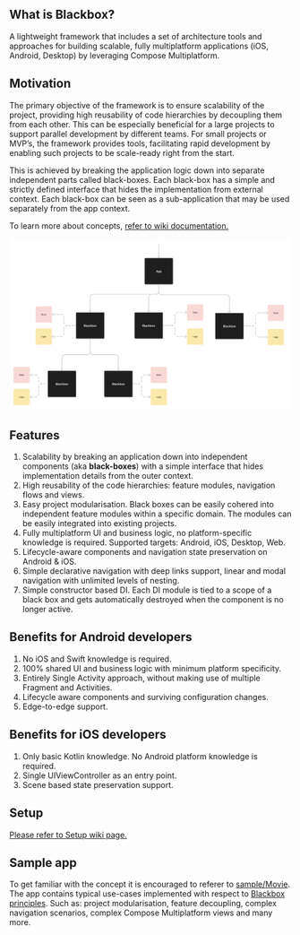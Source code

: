 ## What is Blackbox?

A lightweight framework that includes a set of architecture tools and approaches for building scalable, fully multiplatform applications (iOS, Android, Desktop) by leveraging Compose Multiplatform.

## Motivation
The primary objective of the framework is to ensure scalability of the project, providing high reusability of code hierarchies by decoupling them from each other. This can be especially beneficial for a large projects to support parallel development by different teams. For small projects or MVP’s, the framework provides tools, facilitating rapid development by enabling such projects to be scale-ready right from the start.
<br/>

This is achieved by breaking the application logic down into separate independent parts called black-boxes. Each black-box has a simple and strictly defined interface that hides the implementation from external context. Each black-box can be seen as a sub-application that may be used separately from the app context.

To learn more about concepts, [refer to wiki documentation.](https://github.com/trueangle/Blackbox/wiki/Concept)

<img src="https://github.com/trueangle/Blackbox/blob/master/wiki/img/black-box-intro-tree.png" alt="The Blackbox app at a high level" width="800"/>


## Features

1. Scalability by breaking an application down into independent components (aka **black-boxes**) with a simple interface that hides implementation details from the outer context. 
2. High reusability of the code hierarchies: feature modules, navigation flows and views. 
3. Easy project modularisation. Black boxes can be easily cohered into independent feature modules within a specific domain. The modules can be easily integrated into existing projects.
5. Fully multiplatform UI and business logic, no platform-specific knowledge is required. Supported targets: Android, iOS, Desktop, Web.
6. Lifecycle-aware components and navigation state preservation on Android & iOS.
7. Simple declarative navigation with deep links support, linear and modal navigation with unlimited levels of nesting.
8. Simple constructor based DI. Each DI module is tied to a scope of a black box and gets automatically destroyed when the component is no longer active.


## Benefits for Android developers

1. No iOS and Swift knowledge is required. 
2. 100% shared UI and business logic with minimum platform specificity.
3. Entirely Single Activity approach, without making use of multiple Fragment and Activities.
4. Lifecycle aware components and surviving configuration changes.
5. Edge-to-edge support.


## Benefits for iOS developers

1. Only basic Kotlin knowledge. No Android platform knowledge is required.  
2. Single UIViewController as an entry point. 
3. Scene based state preservation support.

## Setup
[Please refer to Setup wiki page.](https://github.com/trueangle/Blackbox/wiki/Setup)


## Sample app
To get familiar with the concept it is encouraged to referer to [sample/Movie](https://github.com/trueangle/Blackbox/tree/master/sample). The app contains typical use-cases implemented with respect to [Blackbox principles](https://github.com/trueangle/Blackbox/wiki/Concept). Such as: project modularisation, feature decoupling, complex navigation scenarios, complex Compose Multiplatform views and many more.


